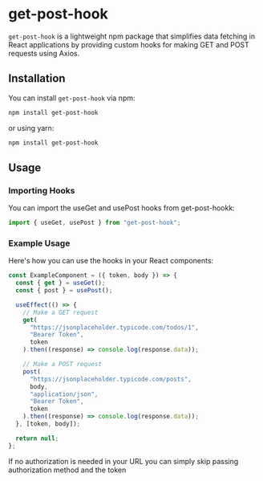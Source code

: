 # get-post-hook

`get-post-hook` is a lightweight npm package that simplifies data fetching in React applications by providing custom hooks for making GET and POST requests using Axios.

## Installation

You can install `get-post-hook` via npm:

```bash
npm install get-post-hook
```

or using yarn:

```bash
npm install get-post-hook
```

## Usage

### Importing Hooks

You can import the useGet and usePost hooks from get-post-hookk:

```javascript
import { useGet, usePost } from "get-post-hook";
```

### Example Usage

Here's how you can use the hooks in your React components:

```javascript
const ExampleComponent = ({ token, body }) => {
  const { get } = useGet();
  const { post } = usePost();

  useEffect(() => {
    // Make a GET request
    get(
      "https://jsonplaceholder.typicode.com/todos/1",
      "Bearer Token",
      token
    ).then((response) => console.log(response.data));

    // Make a POST request
    post(
      "https://jsonplaceholder.typicode.com/posts",
      body,
      "application/json",
      "Bearer Token",
      token
    ).then((response) => console.log(response.data));
  }, [token, body]);

  return null;
};
```

If no authorization is needed in your URL you can simply skip passing authorization method and the token
